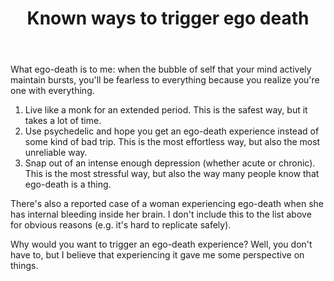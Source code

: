 ﻿---
layout: post
title: "Known ways to trigger ego death"
---

What ego-death is to me: when the bubble of self that your mind actively maintain bursts, you'll be fearless to everything because you realize you're one with everything.

1. Live like a monk for an extended period. This is the safest way, but it takes a lot of time.
2. Use psychedelic and hope you get an ego-death experience instead of some kind of bad trip. This is the most effortless way, but also the most unreliable way.
3. Snap out of an intense enough depression (whether acute or chronic). This is the most stressful way, but also the way many people know that ego-death is a thing.

There's also a reported case of a woman experiencing ego-death when she has internal bleeding inside her brain. I don't include this to the list above for obvious reasons (e.g. it's hard to replicate safely).

Why would you want to trigger an ego-death experience? Well, you don't have to, but I believe that experiencing it gave me some perspective on things.